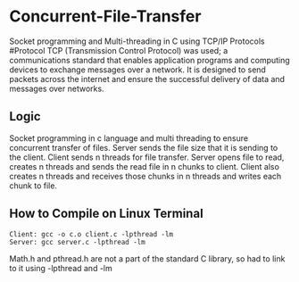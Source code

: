 # Concurrent-File-Transfer
Socket programming and Multi-threading in C using TCP/IP Protocols
#Protocol
TCP (Transmission Control Protocol) was used; a communications standard that enables application
programs and computing devices to exchange messages over a network. It is designed to send packets
across the internet and ensure the successful delivery of data and messages over networks.

## Logic
Socket programming in c language and multi threading to ensure concurrent transfer of files.
Server sends the file size that it is sending to the client. Client sends n threads for file transfer. Server
opens file to read, creates n threads and sends the read file in n chunks to client. Client also creates n
threads and receives those chunks in n threads and writes each chunk to file.

## How to Compile on Linux Terminal

    Client: gcc -o c.o client.c -lpthread -lm
    Server: gcc server.c -lpthread -lm
Math.h and pthread.h are not a part of the standard C library, so had to link to it using -lpthread and -lm


